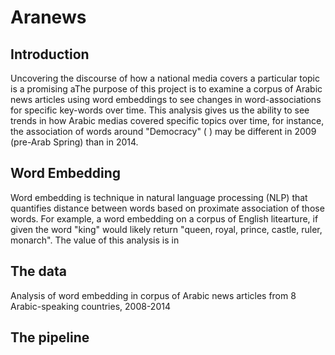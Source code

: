 # Aranews

## Introduction
Uncovering the discourse of how a national media covers a particular topic is a promising aThe purpose of this project is to examine a corpus of Arabic news articles using word embeddings to see changes in word-associations for specific key-words over time. This analysis gives us the ability to see trends in how Arabic medias covered specific topics over time, for instance, the association of words around "Democracy" ( ) may be different in 2009 (pre-Arab Spring) than in 2014. 

## Word Embedding
Word embedding is technique in natural language processing (NLP) that quantifies distance between words based on proximate association of those words. For example, a word embedding on a corpus of English litearture, if given the word "king" would likely return "queen, royal, prince, castle, ruler, monarch". The value of this analysis is in 

## The data
Analysis of word embedding in corpus of Arabic news articles from 8 Arabic-speaking countries, 2008-2014


## The pipeline

## 